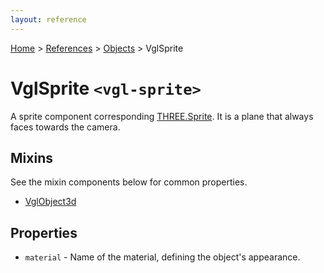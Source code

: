 ```yaml
---
layout: reference
---
```

[Home](..) &gt; [References](.) &gt; [Objects](.#objects) &gt; VglSprite
# VglSprite `<vgl-sprite>`
A sprite component corresponding [THREE.Sprite](https://threejs.org/docs/index.html#api/objects/Sprite). It is a plane that always faces towards the camera.
## Mixins
See the mixin components below for common properties.
* [VglObject3d](vgl-object3d)

## Properties
* `material` - Name of the material, defining the object's appearance.
